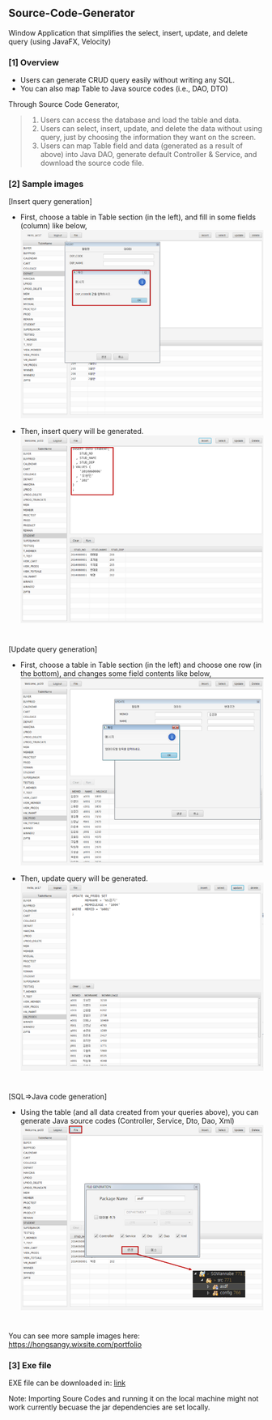 ## Source-Code-Generator

Window Application that simplifies the select, insert, update, and delete query (using JavaFX, Velocity)

### [1] Overview
- Users can generate CRUD query easily without writing any SQL.
- You can also map Table to Java source codes (i.e., DAO, DTO)

Through Source Code Generator,
> 1) Users can access the database and load the table and data.
> 2) Users can select, insert, update, and delete the data without using query, just by choosing the information they want on the screen.
> 3) Users can map Table field and data (generated as a result of above) into Java DAO, generate default Controller & Service, and download the source code file.

### [2] Sample images

[Insert query generation]

- First, choose a table in Table section (in the left), and fill in some fields (column) like below,
![alt text](https://github.com/kaiyoo/SQL-and-JavaClass-Generator/blob/master/imgs/insert_screen.png?raw=true)


- Then, insert query will be generated. 
![alt text](https://github.com/kaiyoo/SQL-and-JavaClass-Generator/blob/master/imgs/insert_query.png?raw=true)

#

[Update query generation]

- First, choose a table in Table section (in the left) and choose one row (in the bottom), and changes some field contents like below,
![alt text](https://github.com/kaiyoo/SQL-and-JavaClass-Generator/blob/master/imgs/update_screen.png?raw=true)


- Then, update query will be generated. 
![alt text](https://github.com/kaiyoo/SQL-and-JavaClass-Generator/blob/master/imgs/update_query.png?raw=true)

#

[SQL=>Java code generation]

- Using the table (and all data created from your queries above), you can generate Java source codes (Controller, Service, Dto, Dao, Xml)
![alt text](https://github.com/kaiyoo/SQL-and-JavaClass-Generator/blob/master/imgs/generate_sourcecodes.png?raw=true)

#

You can see more sample images here:
https://hongsangy.wixsite.com/portfolio


### [3] Exe file

EXE file can be downloaded in: [link](https://drive.google.com/open?id=0B5KkAdCYDZb2aVZJWkIxb3V0a2M)

Note: Importing Soure Codes and running it on the local machine might not work currently becuase the jar dependencies are set locally.
